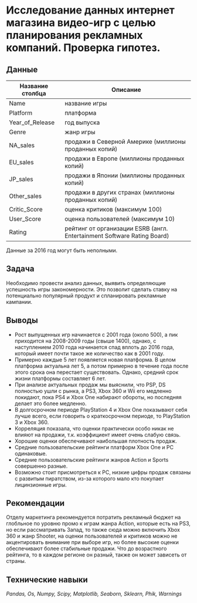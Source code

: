 # Исследование данных интернет магазина видео-игр с целью планирования рекламных компаний. Проверка гипотез.

## Данные

| Название столбца | Описание |
| ------ | ------ |
| Name | название игры |
| Platform | платформа |
| Year_of_Release | год выпуска |
| Genre | жанр игры |
| NA_sales | продажи в Северной Америке (миллионы проданных копий) |
| EU_sales | продажи в Европе (миллионы проданных копий) |
| JP_sales | продажи в Японии (миллионы проданных копий) |
| Other_sales | продажи в других странах (миллионы проданных копий) |
| Critic_Score | оценка критиков (максимум 100) |
| User_Score | оценка пользователей (максимум 10) |
| Rating | рейтинг от организации ESRB (англ. Entertainment Software Rating Board) |

Данные за 2016 год могут быть неполными.

## Задача

Необходимо провести анализ данных, выявить определяющие успешность игры закономерности. Это позволит сделать ставку на потенциально популярный продукт и спланировать рекламные кампании.

## Выводы

- Рост выпущенных игр начинается с 2001 года (около 500), а пик приходится на 2008-2009 годы (свыше 1400), однако, с наступлением 2010 года начинается спад вплоть до 2016 года, который имеет почти такое же количество как в 2001 году.
- Примерно каждые 5 лет появляется новая платформа. В целом платформа актуальна лет 5, а потом примерно в течение года после этого срока она перестает существовать. Однако, средний срок жизни платформы составляет 6 лет.
- При анализе актуальных продаж мы выяснили, что PSP, DS полностью ушли с рынка, а PS3, Xbox 360 и Wii его медленно покидают, пока PS4 и Xbox One набирают обороты, но последняя делает это более медленно.
- В долгосрочном периоде PlayStation 4 и Xbox One показывают себя лучше всего, если говорить о краткосрочном периоде, то PlayStation 3 и Xbox 360.
- Корреляция показала, что оценки практически особо никак не влияют на продажи, т.к. коэффициент имеет очень слабую связь.
- Хорошие оценки обеспечивают наибольшая плотность продаж.
- Средние пользовательские рейтинги платформ Xbox One и PC одинаковые.
- Средние пользовательские рейтинги жанров Action и Sports совершенно разные.
- Возможно стоит присмотреться к PC, низкие цифры продаж связаны с развитым пиратством, из-за которого мало кто покупает лицинзионные игры.

## Рекомендации
Отделу маркетинга рекомендуется потратить рекламный бюджет на глобльное по уровню промо к играм жанра Action, которые есть на PS3, но если рассматривать Запад, то также сюда можно включить Xbox 360 и жанр Shooter, на оценки пользователей и критиков можно не акцентировать внимание при выборе игр, но более высокие оценки обеспечивают более стабильные продажи. Что до возрастного рейтинга, то в каждом регионе он разный, также он может зависеть от страны.

## Технические навыки
*Pandas, Os, Numpy, Scipy, Matplotlib, Seaborn, Sklearn, Phik, Warnings*